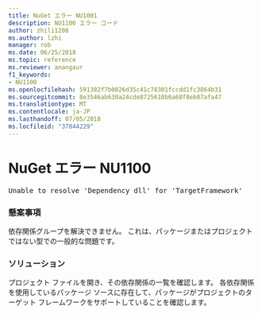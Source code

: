 ```yaml
---
title: NuGet エラー NU1001
description: NU1100 エラー コード
author: zhili1208
ms.author: lzhi
manager: rob
ms.date: 06/25/2018
ms.topic: reference
ms.reviewer: anangaur
f1_keywords:
- NU1100
ms.openlocfilehash: 591382f7b0026d35c41c78301fccdd1fc3864b31
ms.sourcegitcommit: 8e3546ab630a24cde8725610b6a68f8eb87afa47
ms.translationtype: MT
ms.contentlocale: ja-JP
ms.lasthandoff: 07/05/2018
ms.locfileid: "37844229"
---
```

# <a name="nuget-error-nu1100"></a>NuGet エラー NU1100

<pre>Unable to resolve 'Dependency dll' for 'TargetFramework'</pre>

### <a name="issue"></a>懸案事項
依存関係グループを解決できません。 これは、パッケージまたはプロジェクトではない型での一般的な問題です。

### <a name="solution"></a>ソリューション
プロジェクト ファイルを開き、その依存関係の一覧を確認します。 各依存関係を使用しているパッケージ ソースに存在して、パッケージがプロジェクトのターゲット フレームワークをサポートしていることを確認します。